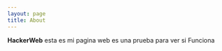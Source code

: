 ```yaml
---
layout: page
title: About
---
```

**HackerWeb** esta es mi pagina web  es una prueba para ver si 
Funciona 
